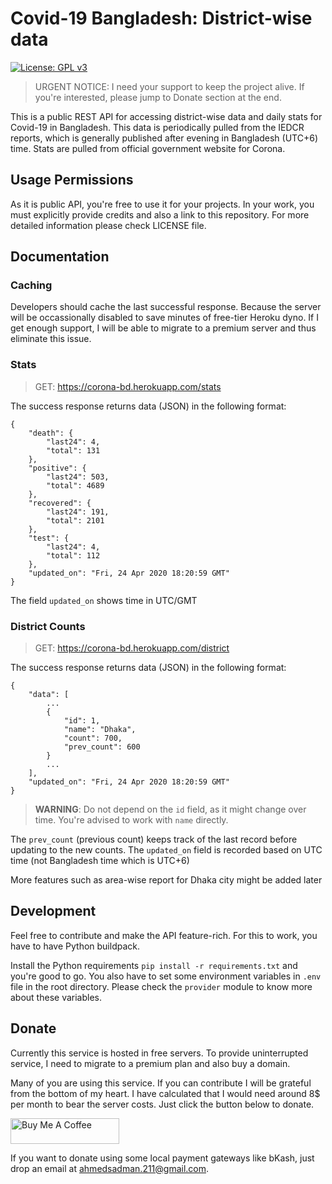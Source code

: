 # Covid-19 Bangladesh: District-wise data

[![License: GPL v3](https://img.shields.io/badge/License-GPLv3-blue.svg)](https://www.gnu.org/licenses/gpl-3.0)

> URGENT NOTICE: I need your support to keep the project alive. If you're interested, please jump to Donate section at the end.

This is a public REST API for accessing district-wise data and daily stats for Covid-19 in Bangladesh. This data is periodically pulled from the IEDCR reports, which is generally published after evening in Bangladesh (UTC+6) time. Stats are pulled from official government website for Corona.

## Usage Permissions

As it is public API, you're free to use it for your projects. In your work, you must explicitly provide credits and also a link to this repository. For more detailed information please check LICENSE file.

## Documentation

### Caching

Developers should cache the last successful response. Because the server will be occassionally disabled to save minutes of free-tier Heroku dyno. If I get enough support, I will be able to migrate to a premium server and thus eliminate this issue.

### Stats

> GET: https://corona-bd.herokuapp.com/stats

The success response returns data (JSON) in the following format:

```
{
    "death": {
        "last24": 4,
        "total": 131
    },
    "positive": {
        "last24": 503,
        "total": 4689
    },
    "recovered": {
        "last24": 191,
        "total": 2101
    },
    "test": {
        "last24": 4,
        "total": 112
    },
    "updated_on": "Fri, 24 Apr 2020 18:20:59 GMT"
}

```

The field `updated_on` shows time in UTC/GMT

### District Counts

> GET: https://corona-bd.herokuapp.com/district

The success response returns data (JSON) in the following format:

```
{
    "data": [
        ...
        {
            "id": 1,
            "name": "Dhaka",
            "count": 700,
            "prev_count": 600
        }
        ...
    ],
    "updated_on": "Fri, 24 Apr 2020 18:20:59 GMT"
}
```

> **WARNING**: Do not depend on the `id` field, as it might change over time. You're advised to work with `name` directly.

The `prev_count` (previous count) keeps track of the last record before updating to the new counts. The `updated_on` field is recorded based on UTC time (not Bangladesh time which is UTC+6)

More features such as area-wise report for Dhaka city might be added later

## Development

Feel free to contribute and make the API feature-rich. For this to work, you have to have Python buildpack.

Install the Python requirements `pip install -r requirements.txt` and you're good to go. You also have to set some environment variables in `.env` file in the root directory. Please check the `provider` module to know more about these variables.

## Donate

Currently this service is hosted in free servers. To provide uninterrupted service, I need to migrate to a premium plan and also buy a domain.

Many of you are using this service. If you can contribute I will be grateful from the bottom of my heart. I have calculated that I would need around 8\$ per month to bear the server costs. Just click the button below to donate.

<a href="https://www.buymeacoffee.com/ahmedsadman" target="_blank"><img src="https://cdn.buymeacoffee.com/buttons/default-orange.png" alt="Buy Me A Coffee" height="41" width="174"></a>

If you want to donate using some local payment gateways like bKash, just drop an email at ahmedsadman.211@gmail.com.
